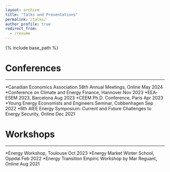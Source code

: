 ```yaml
---
layout: archive
title: "Talks and Presentations"
permalink: /talks/
author_profile: true
redirect_from:
  - /resume
---
```


{% include base_path %}

Conferences
======
***
*Canadian Economics Association 58th Annual Meetings, Online May 2024
*Conference on Climate and Energy Finance, Hannover Nov 2023
*EEA-ESEM 2023, Barcelona Aug 2023
*CEEM Ph.D. Conference, Paris Apr 2023
*Young Energy Economists and Engineers Seminar, Cobbenhagen Sep 2022
*6th AIEE Energy Symposium: Current and Future Challenges to Energy Security, Online Dec 2021

Workshops
======
***
*Energy Workshop, Toulouse Oct 2023
*Energy Market Winter School, Oppdal Feb 2022
*Energy Transition Empiric Workshop by Mar Reguant, Online Aug 2021
